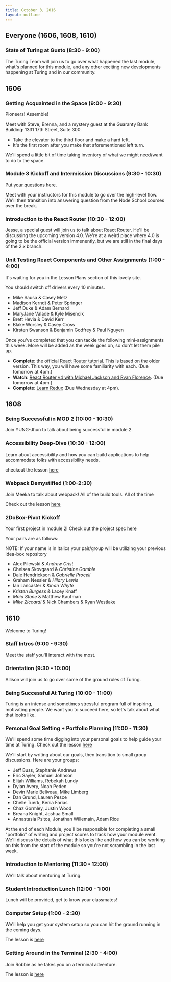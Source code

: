 ```yaml
---
title: October 3, 2016
layout: outline
---
```


## Everyone (1606, 1608, 1610)

### State of Turing at Gusto (8:30 - 9:00)

The Turing Team will join us to go over what happened the last module, what's planned for this module, and any other exciting new developments happening at Turing and in our community.

## 1606

### Getting Acquainted in the Space (9:00 - 9:30)

Pioneers! Assemble!

Meet with Steve, Brenna, and a mystery guest at the Guaranty Bank Building: 1331 17th Street, Suite 300.

- Take the elevator to the third floor and make a hard left.
- It's the first room after you make that aforementioned left turn.

We'll spend a little bit of time taking inventory of what we might need/want to do to the space.

### Module 3 Kickoff and Intermission Discussions (9:30 - 10:30)

[Put your questions here.](https://trello.com/b/rhTauPFA/1606-question-parking-lot)

Meet with your instructors for this module to go over the high-level flow. We'll then transition into answering question from the Node School courses over the break.

### Introduction to the React Router (10:30 - 12:00)

Jesse, a special guest will join us to talk about React Router. He'll be discussing the upcoming version 4.0. We're at a weird place where 4.0 is going to be the official version immenently, but we are still in the final days of the 2.x branch.

### Unit Testing React Components and Other Assignments (1:00 - 4:00)

It's waiting for you in the Lesson Plans section of this lovely site.

You should switch off drivers every 10 minutes.

* Mike Sausa & Casey Metz
* Madison Kerndt & Peter Springer
* Jeff Duke & Adam Bernard
* MaryJane Valade & Kyle Misencik
* Brett Hevia & David Kerr
* Blake Worsley & Casey Cross
* Kirsten Swanson & Benjamin Godfrey & Paul Nguyen

Once you've completed that you can tackle the following mini-assignments this week. More will be added as the week goes on, so don't let them pile up.

- **Complete**: the official [React Router tutorial](https://github.com/reactjs/react-router-tutorial/tree/master/lessons/01-setting-up). This is based on the older version. This way, you will have some familiarity with each. (Due tomorrow at 4pm.)
- **Watch**: [React Router v4 with Michael Jackson and Ryan Florence](https://www.youtube.com/watch?v=Vur2dAFZ4GE). (Due tomorrow at 4pm.)
- **Complete**: [Learn Redux](https://learnredux.com/) (Due Wednesday at 4pm).

## 1608

### Being Successful in MOD 2 (10:00 - 10:30)

Join YUNG-Jhun to talk about being successful in module 2.

### Accessibility Deep-Dive (10:30 - 12:00)

Learn about accessibility and how you can build applications to help accommodate folks with accessibility needs.

checkout the lesson [here](https://gist.github.com/joshuajhun/6820af270c4043949091693e2221ae48)

### Webpack Demystified (1:00-2:30)

Join Meeka to talk about webpack! All of the build tools. All of the time

Check out the lesson [here](http://frontend.turing.io/lessons/webpack-demystified.html)

### 2DoBox-Pivot Kickoff

Your first project in module 2!
Check out the project spec [here](http://frontend.turing.io/projects/2DoBox-Pivot)

Your pairs are as follows:

 NOTE: If your name is in italics your pair/group will be utilizing your previous idea-box repository

* Alex Pilewski & *Andrew Crist*
* Chelsea Skovgaard & *Christine Gamble*
* Dale Hendrickson & *Gabrielle Procell*
* Graham Nessler & *Hilary Lewis*
* Ian Lancaster & *Kinan Whyte*
* *Kristen Burgess* & Lacey Knaff
* *Maia Stone* & Matthew Kaufman
* *Mike Ziccardi* & Nick Chambers & Ryan Westlake

## 1610

Welcome to Turing!

### Staff Intros (9:00 - 9:30)

Meet the staff you'll interact with the most.

### Orientation (9:30 - 10:00)

Allison will join us to go over some of the ground rules of Turing.

### Being Successful At Turing (10:00 - 11:00)

Turing is an intense and sometimes stressful program full of inspiring, motivating people. We want you to succeed here, so let's talk about what that looks like.

### Personal Goal Setting + Portfolio Planning (11:00 - 11:30)

We'll spend some time digging into your personal goals to help guide your time at Turing. Check out the lesson [here](http://frontend.turing.io/lessons/personal-goal-setting.html)

We'll start by writing about our goals, then transition to small group discussions. Here are your groups:

- Jeff Buss, Stephanie Andrews
- Eric Sayler, Samuel Johnson
- Elijah Williams, Rebekah Lundy
- Dylan Avery, Noah Peden
- Devin Marie Beliveau, Mike Limberg
- Dan Grund, Lauren Pesce
- Chelle Tuerk, Kenia Farias
- Chaz Gormley, Justin Wood
- Breana Knight, Joshua Small
- Annastasia Psitos, Jonathan Willemain, Adam Rice

At the end of each Module, you'll be responsible for completing a small "portfolio" of writing and project scores to track how your module went. We'll discuss the details of what this looks like and how you can be working on this from the start of the module so you're not scrambling in the last week.

### Introduction to Mentoring (11:30 - 12:00)

We'll talk about mentoring at Turing.

### Student Introduction Lunch (12:00 - 1:00)

Lunch will be provided, get to know your classmates!

### Computer Setup (1:00 - 2:30)

We'll help you get your system setup so you can hit the ground running in the coming days.

The lesson is [here](http://frontend.turing.io/lessons/computer-setup.html)

### Getting Around in the Terminal (2:30 - 4:00)

Join Robbie as he takes you on a terminal adventure.

The lesson is [here](http://frontend.turing.io/lessons/getting-around-in-the-terminal.html)
